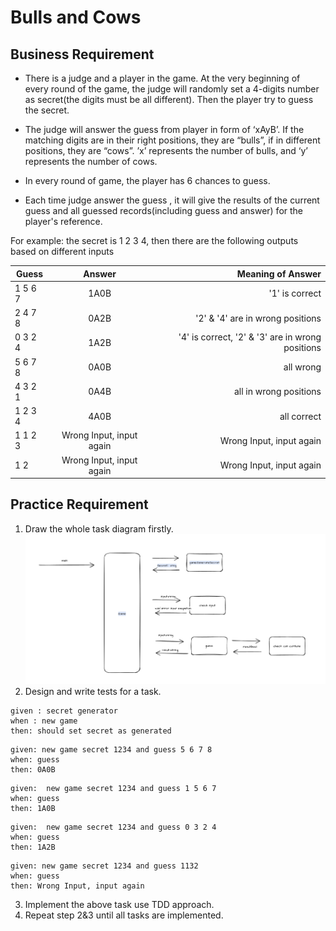 # Bulls and Cows

## Business Requirement

- There is a judge and a player in the game.  At the very beginning of every round of the game, the judge will randomly set a 4-digits number as secret(the digits must be all different). Then the player try to guess the secret. 

- The judge will answer the guess from player in form of ‘xAyB’. If the matching digits are in their right positions, they are “bulls”, if in different positions, they are “cows”. ’x’ represents the number of bulls, and ‘y’ represents the number of cows.

- In every round of game, the player has 6 chances to guess. 

- Each time judge answer the guess , it will give the results of the current guess and all guessed records(including guess and answer) for the player's reference.

For example: the secret is 1 2 3 4, then there are the following outputs based on different inputs
 
| Guess | Answer| Meaning of Answer|
| ------------- |:-------------:| -----:|
|1 5 6 7| 1A0B| '1' is correct |
|2 4 7 8| 0A2B|'2' & '4' are in wrong positions|
|0 3 2 4|1A2B| '4' is correct, '2' & '3' are in wrong positions|
|5 6 7 8|0A0B|all wrong
|4 3 2 1|0A4B|all in wrong positions
|1 2 3 4|4A0B|all correct
|1 1 2 3|Wrong Input, input again | Wrong Input, input again
|1 2|Wrong Input, input again  |Wrong Input, input again

## Practice Requirement

1. Draw the whole task diagram firstly.
![img.png](img.png)
2. Design and write tests for a task.
```angular2html
given : secret generator
when : new game
then: should set secret as generated
```
```angular2html
given: new game secret 1234 and guess 5 6 7 8
when: guess
then: 0A0B
```

```angular2html
given:  new game secret 1234 and guess 1 5 6 7
when: guess
then: 1A0B
```

```angular2html
given:  new game secret 1234 and guess 0 3 2 4
when: guess
then: 1A2B
```
```angular2html
given: new game secret 1234 and guess 1132
when: guess
then: Wrong Input, input again
```
3. Implement the above task use TDD approach.
4. Repeat step 2&3 until all tasks are implemented.